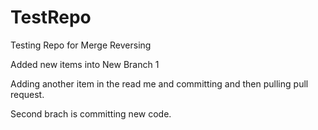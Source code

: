 # TestRepo
Testing Repo for Merge Reversing


Added new items into New Branch 1




Adding another item in the read me and committing and then pulling  pull request.




Second brach is committing new code.

